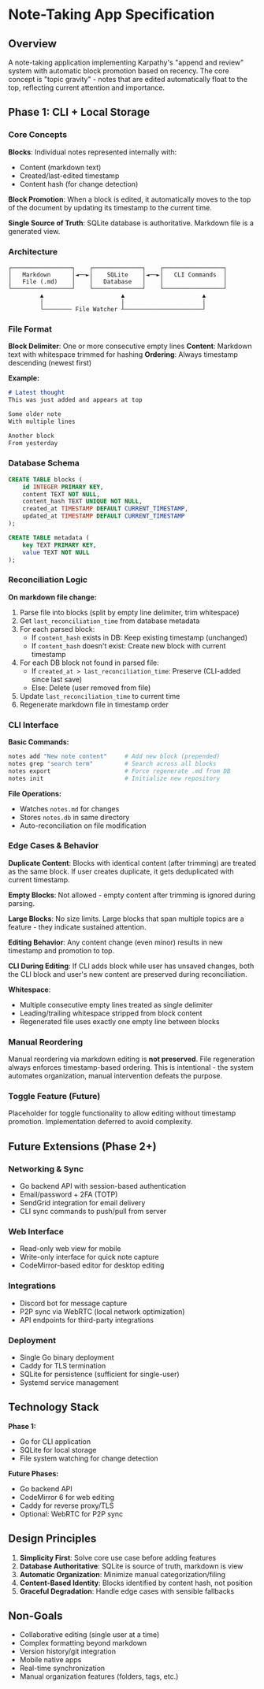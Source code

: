 # Note-Taking App Specification

## Overview

A note-taking application implementing Karpathy's "append and review" system with automatic block promotion based on recency. The core concept is "topic gravity" - notes that are edited automatically float to the top, reflecting current attention and importance.

## Phase 1: CLI + Local Storage

### Core Concepts

**Blocks**: Individual notes represented internally with:
- Content (markdown text)
- Created/last-edited timestamp
- Content hash (for change detection)

**Block Promotion**: When a block is edited, it automatically moves to the top of the document by updating its timestamp to the current time.

**Single Source of Truth**: SQLite database is authoritative. Markdown file is a generated view.

### Architecture

```
┌─────────────────┐    ┌──────────────┐    ┌─────────────────┐
│   Markdown      │◄──►│    SQLite    │◄──►│   CLI Commands  │
│   File (.md)    │    │   Database   │    │                 │
└─────────────────┘    └──────────────┘    └─────────────────┘
         ▲                      ▲                      ▲
         │                      │                      │
         └──────── File Watcher ┴──────────────────────┘
```

### File Format

**Block Delimiter**: One or more consecutive empty lines
**Content**: Markdown text with whitespace trimmed for hashing
**Ordering**: Always timestamp descending (newest first)

**Example:**
```markdown
# Latest thought
This was just added and appears at top

Some older note
With multiple lines

Another block
From yesterday
```

### Database Schema

```sql
CREATE TABLE blocks (
    id INTEGER PRIMARY KEY,
    content TEXT NOT NULL,
    content_hash TEXT UNIQUE NOT NULL,
    created_at TIMESTAMP DEFAULT CURRENT_TIMESTAMP,
    updated_at TIMESTAMP DEFAULT CURRENT_TIMESTAMP
);

CREATE TABLE metadata (
    key TEXT PRIMARY KEY,
    value TEXT NOT NULL
);
```

### Reconciliation Logic

**On markdown file change:**

1. Parse file into blocks (split by empty line delimiter, trim whitespace)
2. Get `last_reconciliation_time` from database metadata
3. For each parsed block:
   - If `content_hash` exists in DB: Keep existing timestamp (unchanged)
   - If `content_hash` doesn't exist: Create new block with current timestamp
4. For each DB block not found in parsed file:
   - If `created_at > last_reconciliation_time`: Preserve (CLI-added since last save)
   - Else: Delete (user removed from file)
5. Update `last_reconciliation_time` to current time
6. Regenerate markdown file in timestamp order

### CLI Interface

**Basic Commands:**
```bash
notes add "New note content"     # Add new block (prepended)
notes grep "search term"         # Search across all blocks  
notes export                     # Force regenerate .md from DB
notes init                       # Initialize new repository
```

**File Operations:**
- Watches `notes.md` for changes
- Stores `notes.db` in same directory
- Auto-reconciliation on file modification

### Edge Cases & Behavior

**Duplicate Content**: Blocks with identical content (after trimming) are treated as the same block. If user creates duplicate, it gets deduplicated with current timestamp.

**Empty Blocks**: Not allowed - empty content after trimming is ignored during parsing.

**Large Blocks**: No size limits. Large blocks that span multiple topics are a feature - they indicate sustained attention.

**Editing Behavior**: Any content change (even minor) results in new timestamp and promotion to top.

**CLI During Editing**: If CLI adds block while user has unsaved changes, both the CLI block and user's new content are preserved during reconciliation.

**Whitespace**: 
- Multiple consecutive empty lines treated as single delimiter
- Leading/trailing whitespace stripped from block content
- Regenerated file uses exactly one empty line between blocks

### Manual Reordering

Manual reordering via markdown editing is **not preserved**. File regeneration always enforces timestamp-based ordering. This is intentional - the system automates organization, manual intervention defeats the purpose.

### Toggle Feature (Future)

Placeholder for toggle functionality to allow editing without timestamp promotion. Implementation deferred to avoid complexity.

## Future Extensions (Phase 2+)

### Networking & Sync
- Go backend API with session-based authentication  
- Email/password + 2FA (TOTP)
- SendGrid integration for email delivery
- CLI sync commands to push/pull from server

### Web Interface
- Read-only web view for mobile
- Write-only interface for quick note capture
- CodeMirror-based editor for desktop editing

### Integrations
- Discord bot for message capture
- P2P sync via WebRTC (local network optimization)
- API endpoints for third-party integrations

### Deployment
- Single Go binary deployment
- Caddy for TLS termination
- SQLite for persistence (sufficient for single-user)
- Systemd service management

## Technology Stack

**Phase 1:**
- Go for CLI application
- SQLite for local storage
- File system watching for change detection

**Future Phases:**
- Go backend API
- CodeMirror 6 for web editing
- Caddy for reverse proxy/TLS
- Optional: WebRTC for P2P sync

## Design Principles

1. **Simplicity First**: Solve core use case before adding features
2. **Database Authoritative**: SQLite is source of truth, markdown is view
3. **Automatic Organization**: Minimize manual categorization/filing
4. **Content-Based Identity**: Blocks identified by content hash, not position
5. **Graceful Degradation**: Handle edge cases with sensible fallbacks

## Non-Goals

- Collaborative editing (single user at a time)
- Complex formatting beyond markdown
- Version history/git integration
- Mobile native apps
- Real-time synchronization
- Manual organization features (folders, tags, etc.)